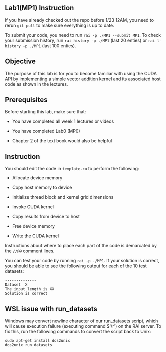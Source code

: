 

## Lab1(MP1) Instruction

If you have already checked out the repo before 1/23 12AM, you need to rerun `git pull` to make sure everything is up to date.

To submit your code, you need to run `rai -p ./MP1 --submit MP1`. To check your submission history, run `rai history -p ./MP1` (last 20 enties) or `rai l-history -p ./MP1` (last 100 enties). 

## Objective

The purpose of this lab is for you to become familiar with using the CUDA API by implementing a simple vector addition kernel and its associated host code as shown in the lectures.

## Prerequisites

Before starting this lab, make sure that:

* You have completed all week 1 lectures or videos

* You have completed Lab0 (MP0)

* Chapter 2 of the text book would also be helpful

## Instruction

You should edit the code in `template.cu` to perform the following:

* Allocate device memory

* Copy host memory to device

* Initialize thread block and kernel grid dimensions

* Invoke CUDA kernel

* Copy results from device to host

* Free device memory

* Write the CUDA kernel

Instructions about where to place each part of the code is
demarcated by the `//@@` comment lines.

You can test your code by running `rai -p ./MP1`. If your solution is 
correct, you should be able to see the following output for each of 
the 10 test datasets:
```
--------------
Dataset  X
The input length is XX
Solution is correct
```

## WSL issue with run_datasets

Windows may convert newline character of our run_datasets script, which will cause execution failure (executing command $'\r') on the RAI server. To fix this, run the following commands to convert the script back to Unix:
```
sudo apt-get install dos2unix
dos2unix run_datasets
```
